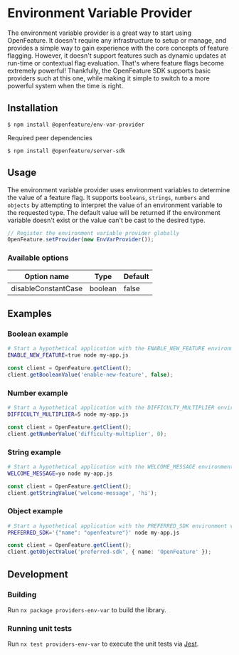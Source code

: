 # Environment Variable Provider

The environment variable provider is a great way to start using OpenFeature.
It doesn't require any infrastructure to setup or manage, and provides a simple way to gain experience with the core concepts of feature flagging.
However, it doesn't support features such as dynamic updates at run-time or contextual flag evaluation.
That's where feature flags become extremely powerful!
Thankfully, the OpenFeature SDK supports basic providers such at this one, while making it simple to switch to a more powerful system when the time is right.

## Installation

```
$ npm install @openfeature/env-var-provider
```

Required peer dependencies

```
$ npm install @openfeature/server-sdk
```

## Usage

The environment variable provider uses environment variables to determine the value of a feature flag.
It supports `booleans`, `strings`, `numbers` and `objects` by attempting to interpret the value of an environment variable to the requested type.
The default value will be returned if the environment variable doesn't exist or the value can't be cast to the desired type.

```typescript
// Register the environment variable provider globally
OpenFeature.setProvider(new EnvVarProvider());
```

### Available options

| Option name         | Type    | Default |
| ------------------- | ------- | ------- |
| disableConstantCase | boolean | false   |

## Examples

### Boolean example

```sh
# Start a hypothetical application with the ENABLE_NEW_FEATURE environment variable
ENABLE_NEW_FEATURE=true node my-app.js
```

```typescript
const client = OpenFeature.getClient();
client.getBooleanValue('enable-new-feature', false);
```

### Number example

```sh
# Start a hypothetical application with the DIFFICULTY_MULTIPLIER environment variable
DIFFICULTY_MULTIPLIER=5 node my-app.js
```

```typescript
const client = OpenFeature.getClient();
client.getNumberValue('difficulty-multiplier', 0);
```

### String example

```sh
# Start a hypothetical application with the WELCOME_MESSAGE environment variable
WELCOME_MESSAGE=yo node my-app.js
```

```typescript
const client = OpenFeature.getClient();
client.getStringValue('welcome-message', 'hi');
```

### Object example

```sh
# Start a hypothetical application with the PREFERRED_SDK environment variable
PREFERRED_SDK='{"name": "openfeature"}' node my-app.js
```

```typescript
const client = OpenFeature.getClient();
client.getObjectValue('preferred-sdk', { name: 'OpenFeature' });
```

## Development

### Building

Run `nx package providers-env-var` to build the library.

### Running unit tests

Run `nx test providers-env-var` to execute the unit tests via [Jest](https://jestjs.io).
